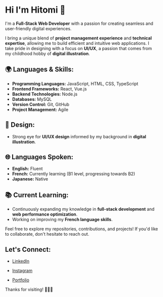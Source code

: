 # Hi I'm Hitomi 👋

I'm a **Full-Stack Web Developer** with a passion for creating seamless and user-friendly digital experiences.

I bring a unique blend of **project management experience** and **technical expertise**, allowing me to build efficient and intuitive web applications. I take pride in designing with a focus on **UI/UX**, a passion that comes from my childhood hobby of **digital illustration**.

## 🌍 Languages & Skills:
- **Programming Languages:** JavaScript, HTML, CSS, TypeScript
- **Frontend Frameworks:** React, Vue.js
- **Backend Technologies:** Node.js
- **Databases:** MySQL
- **Version Control:** Git, GitHub
- **Project Management:** Agile

## 🎨 Design:
- Strong eye for **UI/UX design** informed by my background in **digital illustration**.

## 🌐 Languages Spoken:
- **English:** Fluent
- **French:** Currently learning (B1 level, progressing towards B2)
- **Japanese:** Native

## 📚 Current Learning:
- Continuously expanding my knowledge in **full-stack development** and **web performance optimization**.
- Working on improving my **French language skills**.

Feel free to explore my repositories, contributions, and projects! If you'd like to collaborate, don't hesitate to reach out.

## Let's Connect:
- [LinkedIn](https://www.linkedin.com/in/hitomi-yamamoto/)
- [Instagram](https://www.instagram.com/hitomi_illustrations)

- [Portfolio](your-portfolio-url)

Thanks for visiting! 👨‍💻✨

